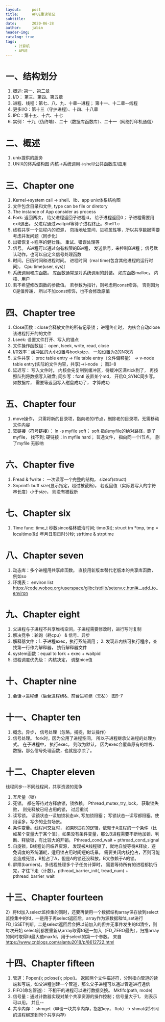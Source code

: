 ```yaml
---
layout:     post
title:      APUE重读笔记
subtitle:   
date:       2020-06-28
author:     jabin
header-img: 
catalog: true
tags:
    - 计算机
    - APUE
---
```


# 一、结构划分
1. 概述: 第一、第二章
2. I/O： 第三、第四、第五章
3. 进程、线程：第七、八、九、十章--进程； 第十一、十二章--线程
4. 更多I/O：第十三（守护进程）、十四、十八章
5. IPC：第十五、十六、十七
6. 实例： 十九（伪终端）、二十（数据库函数库）、二十一（网络打印机通信）

# 二、概述
1. unix提供的服务
2. UNIX的体系结构图 内核->系统调用->shell/公共函数库/应用

# 三、Chapter one
1. Kernel->system call -> shell、lib、app  unix体系结构图
2. 文件包含目录和文件, type can be file or diretory
3. The instance of App consider as process
4. Fork: 返回两次， 给父进程返回子进程id， 给子进程返回0； 子进程需要用exit退出， 父进程通过waitpid等待子进程终止。Shell1.c
5. 线程共享一个进程内的资源， 包括地址空间、进程属性等，所以共享数据需要考虑并发问题（同步化）
6. 出错恢复->程序的健壮性。 重试、错误处理等
7. 信号。 A进程可以通过向有权限的B进程， 发送信号，来控制B进程； 信号默认动作，也可以自定义信号处理函数
8. 时间。日历时间和进程时间。 进程时间（real time(包含其他进程的运行时间)， Cpu time(user, sys)） 
9. 系统调用和库函数。 库函数通常是对系统调用的封装。 如库函数malloc。 内核、用户
10. 若不希望修改函数的参数值。 若参数为指针，则考虑用const修饰， 否则因为C是值传递， 所以不加const修饰，也不会修改原值 

# 四、Chapter tree
1. Close函数：close会释放文件的所有记录锁； 进程终止时， 内核会自动close该进程打开的的文件
2. Lseek: 设置文件打开、写入的锚点
3. 文件操作函数组： open, lseek, write, read, close
4. I/0效率：缓冲区的大小设置与bocksize， 一般设置为2的N次方
5. 文件共享： proc table entry -> file table entry（文件偏移量） -> v-node table entry(实际的文件内容，共享)->i-node	； 图3-8
6. 延迟写： 写入文件时， 内核会先复制到缓冲区，待缓冲区满/tick到了， 再按照队列将数据写入磁盘; 同步写：fcntl 设置某个md， 开启O_SYNC同步写。 如数据库， 需要等返回写入磁盘成功了， 才算成功

# 五、Chapter four
1. move操作， 只需将新的目录项，指向老的i节点，删除老的目录项，无需移动文件内容
2. 软链接（符号链接）： ln -s myfile soft； soft 指向myfile的绝对路径，删了myfile， 找不到; 硬链接：ln myfile hard； 普通文件， 指向同一个i节点， 删了myfile 无影响

# 六、Chapter five
1. Fread & fwrite： 一次读写一个完整的结构， sizeof(struct)
2. Snprintf:  buff size(显示指定，超过被截断)，  若返回值（实际要写入的字符串长度）小于size， 则没有被截断

# 七、Chapter six
1. Time func: time_t 秒数since格林威治时间;  time(&t); struct tm *tmp,  tmp = localtime(&t)  年月日周日时分秒;  strftime & strptime

# 八、Chapter seven
1. 动态库：多个进程用共享库函数。 直接用新版本替代老版本的共享库函数， 例如so
2. 环境表： environ list  https://code.woboq.org/userspace/glibc/stdlib/setenv.c.html#__add_to_environ

# 九、Chapter eight
1. 父进程与子进程不共享堆栈空间，子进程需要修改时，进行写时复制
2. 解决竞争：轮询（耗cpu） & 信号、异步
3. 解释器文件：1. 子进程exec，执行系统调用； 2. 发现非内核可执行程序，查找第一行作为解释器， 执行解释器文件 
4. system函数：equal to fork + exec + waitpid
5. 进程调度优先级： 内核决定， 调整nice值

# 十、Chapter nine
1. 会话->进程组（后台进程组&、前台进程组（无&））  图9-7

# 十一、Chapter ten
1. 概念。异步， 信号处理（忽略，捕捉，默认操作）
2. 信号处理。 fork时，因为公用了进程空间， 所以子进程继承父进程的处理方式。 在子进程中， 执行exec， 则改为默认， 因为exec会覆盖原有的堆栈、数据，那么信号处理函数，也就是凉凉了。 

# 十二、Chapter eleven
线程同步--不同线程间，共享资源的竞争
1. 互斥量（锁）
2. 死锁。 都在等待对方释放锁，锁依赖。 Pthread_mutex_try_lock， 获取锁失败， 则先释放已经占用的锁， 过后重试
3. 读写锁。 读锁状态--读加锁状态ok, 写加锁阻塞； 写锁状态--读写都阻塞。使用读多，写少的业务场景。
4. 条件变量。线程间交互时， 如果B进程的逻辑，依赖于A进程的一个条件（比如某个变量大于某个值），如果没有条件变量，那么B进程需要不断地加锁、判断、释放锁，有比较大的开销。 Pthread_cond_wait + pthread_cond_signal
5. 自旋锁。B线程访问临界资源， 发现被A线程锁了，就地自旋等待A释放，避免调度的系统消耗，适用锁占用时间短的场景。   需要关闭内核抢占，否则可能会造成死锁，B抢占了A，但是A的锁还没释放，B又依赖于A的锁。 
6. 屏障(barriers)。多线程处理多个子任务计算时， 需要等待所有的进程都执行完，才往下走（计数）。pthread_barrier_init(, tread_num) +  pthread_barrier_wait

# 十三、Chapter fourteen
2）将fd加入select监控集的同时，还要再使用一个数据结构array保存放到select监控集中的fd，一是用于再select返回后，array作为源数据和fd_set进行FD_ISSET判断。二是select返回后会把以前加入的但并无事件发生的fd清空，则每次开始 select前都要重新从array取得fd逐一加入（FD_ZERO最先），扫描array的同时取得fd最大值maxfd，用于select的第一个参数。
来自 <https://www.cnblogs.com/alantu2018/p/8612722.html> 

# 十四、Chapter fifteen
1. 管道：Popen(); pclose();  pipe()。 返回两个文件描述符，分别指向管道的读端和写端，如父进程创建一个管道，那么父子进程可以通过管道进行通信
2. FIFO(命名管道)： 不相干的进程可以进行数据交换。 Mkfifo(path, mode)
3. 信号量：通过计数器实现对某个共享资源的操作控制；信号量大于1， 则表示可以用， 并且--
4. 共享内存： shmget（申请一块共享内存，指定key， ftok）-> shmat(将不同的进程绑定到同个共享内存)


